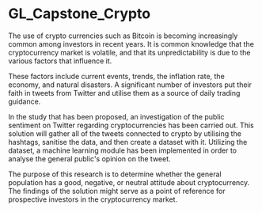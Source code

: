 # GL_Capstone_Crypto


The use of crypto currencies such as Bitcoin is becoming increasingly common among investors in recent years. It is common knowledge that the cryptocurrency market is volatile, and that its unpredictability is due to the various factors that influence it. 

These factors include current events, trends, the inflation rate, the economy, and natural disasters. A significant number of investors put their faith in tweets from Twitter and utilise them as a source of daily trading guidance. 

In the study that has been proposed, an investigation of the public sentiment on Twitter regarding cryptocurrencies has been carried out. This solution will gather all of the tweets connected to crypto by utilising the hashtags, sanitise the data, and then create a dataset with it. Utilizing the dataset, a machine learning module has been implemented in order to analyse the general public's opinion on the tweet. 

The purpose of this research is to determine whether the general population has a good, negative, or neutral attitude about cryptocurrency. The findings of the solution might serve as a point of reference for prospective investors in the cryptocurrency market.
